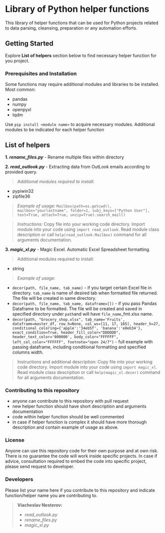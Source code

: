 # Library of Python helper functions

This library of helper functions that can be used for Python projects related to data parsing, cleansing, preparation or any automation efforts.

## Getting Started

Explore **List of helpers** section below to find necessary helper function for you project.

### Prerequisites and Installation

Some functions may require additional modules and libraries to be installed.
Most common:
- pandas
- numpy
- openpyxl
- tqdm

Use `pip install <module name>` to acquire necessary modules.
Additional modules to be indicated for each helper function

## List of helpers
**1. _rename_files.py_** - Rename multiple files within directory

**2. _read_outlook.py_** - Extracting data from OutLook emails according to provided query.

>_Additional modules required to install:_
- pypiwin32
- zipfile36

>_Example  of usage:_
`Mailbox(path=os.getcwd(), mailbox="yourlastname", folder=1, subj_keys=["Python User"],
	text=True, attach=True, unzip=True).search_mail()`
  
 >_Instructions:_
 Copy file into your working code directory. Import module into your code using `import read_outlook`. Read module class description or call `help(read_outlook.Mailbox)` command for all arguments documentation.
 
 **3. _magic_xl.py_** - Magic Excel. Automatic Excel Spreadsheet formatting.
>Additional modules required to install:
- string
>_Example  of usage:_
- `decor(path, file_name, tab_name)` - if you target certain Excel file in directory. `tab_name` is name of desired tab when formatted file returned. The file will be created in same directory.
- `decor(path, file_name, tab_name, dataframe=[])` - if you pass Pandas Dataframe to be formatted. The file will be created and saved in specified directory under `path`and will have `file_name`_fmt.xlsx name.
- `decor(path, "Grocery_shop.xlsx", tab_name='Fruits',
             dataframe=master_df,
             row_h=None, col_ws=[11, 17, 165],
             header_h=27, conditional_coloring={'apple':'34eb5f', 'banana':'e8eb34'},
             exact_condition=True,
         header_fill_color="DDDDDD", header_text_color='000000', body_color="FFFFFF",
         left_col_color="FFFFFF",
         footnote="open 24/7")` - full example with passing dataframe, including conditional formatting and specified columns width.
>Instructions and additional description:
Copy file into your working code directory. Import module into your code using `import magic_xl`. Read module class description or call `help(magic_xl.decor)` command for all arguments documentation.
  
### Contributing to this repository
- anyone can contribute to this repository with pull request
- new helper function should have short description and arguments documentation
- code within helper function should be well commented
- in case if helper function is complex it should have more thorough description and contain example of usage as above.

### License
Anyone can use this repository code for their own purpose and at own risk. There is no guarantee the code will work inside specific projects.
In case if advice, consultation required to embed the code into specific project, please send request to developer.

### Developers
Please list your name here if you contribute to this repository and indicate function/helper name you are contributing to.
>**Viacheslav Nesterov:**
> - _read_outlook.py_
> - _rename_files.py_
> - _magic_xl.py_